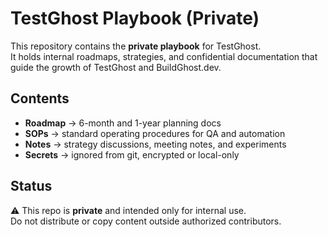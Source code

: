 # TestGhost Playbook (Private)

This repository contains the **private playbook** for TestGhost.  
It holds internal roadmaps, strategies, and confidential documentation that guide the growth of TestGhost and BuildGhost.dev.

## Contents
- **Roadmap** → 6-month and 1-year planning docs  
- **SOPs** → standard operating procedures for QA and automation  
- **Notes** → strategy discussions, meeting notes, and experiments  
- **Secrets** → ignored from git, encrypted or local-only

## Status
⚠️ This repo is **private** and intended only for internal use.  
Do not distribute or copy content outside authorized contributors.
